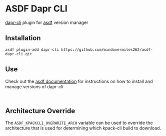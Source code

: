 # ASDF Dapr CLI

[dapr-cli](https://github.com/dapr/cli) plugin for [asdf](https://github.com/asdf-vm/asdf) version manager

## Installation

```
asdf plugin-add dapr-cli https://github.com/mindovermiles262/asdf-dapr-cli.git
```

## Use

Check out the [asdf documentation](https://asdf-vm.com/#/core-manage-versions?id=install-version) for instructions on how to install and manage versions of dapr-cli

```
 
```

## Architecture Override

The `ASDF_KPACKCLI_OVERWRITE_ARCH` variable can be used to override the architecture that is used for determining which kpack-cli build to download.

